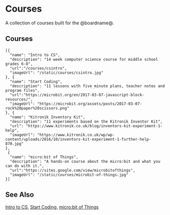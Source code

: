 # Courses

A collection of courses built for the @boardname@.

## Courses


```codecard
[{
  "name": "Intro to CS",
  "description": "14 week computer science course for middle school grades 6-8",
  "url":"/courses/csintro",
  "imageUrl": "/static/courses/csintro.jpg"
}, {
  "name": "Start Coding",
  "description": "11 lessons with five minute plans, teacher notes and program files",
  "url":"https://microbit.org/en/2017-03-07-javascript-block-resources/",
  "imageUrl": "https://microbit.org/assets/posts/2017-03-07-rock%20paper%20scissors.png"
}, {
  "name": "Kitronik Inventory Kit",
  "description": "11 experiments based on the Kitronik Inventor Kit",
  "url": "https://www.kitronik.co.uk/blog/inventors-kit-experiment-1-help",
  "imageUrl": "https://www.kitronik.co.uk/wp/wp-content/uploads/2016/10/inventors-kit-experiment-1-further-help-870.jpg"
},
 {
  "name": "micro:bit of Things",
  "description": "A hands-on course about the micro:bit and what you can do with it.",
  "url":"https://sites.google.com/view/microbitofthings",
  "imageUrl": "/static/courses/microbit-of-things.jpg"
}]
```

## See Also

[Intro to CS](/courses/csintro),
[Start Coding](http://microbit.org/en/2017-03-07-javascript-block-resources/),
[micro:bit of Things](https://sites.google.com/view/microbitofthings)